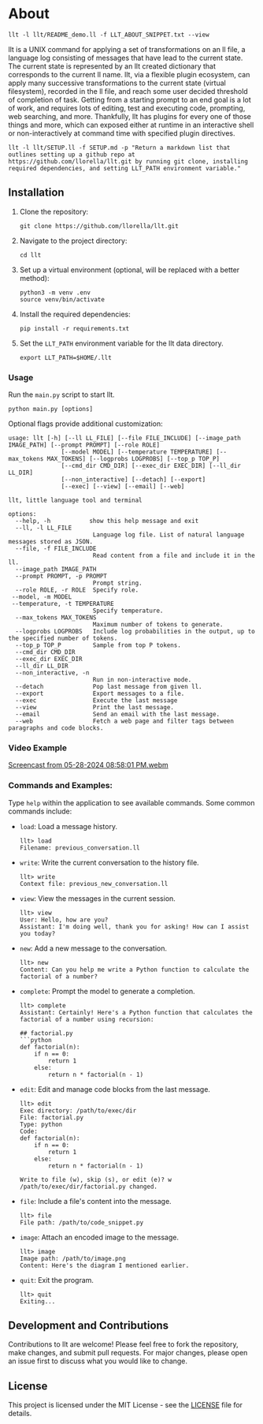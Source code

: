 # About
```shell
llt -l llt/README_demo.ll -f LLT_ABOUT_SNIPPET.txt --view 
```

llt is a UNIX command for applying a set of transformations on an ll file, a language log consisting of messages that have lead to the current state. The current state is represented by an llt created dictionary that corresponds to the current ll name. llt, via a flexible plugin ecosystem, can apply many successive transformations to the current state (virtual filesystem), recorded in the ll file, and reach some user decided threshold of completion of task. Getting from a starting prompt to an end goal is a lot of work, and requires lots of editing, test and executing code, prompting, web searching, and more. Thankfully, llt has plugins for every one of those things and more, which can exposed either at runtime in an interactive shell or non-interactively at command time with specified plugin directives. 

```shell
llt -l llt/SETUP.ll -f SETUP.md -p "Return a markdown list that outlines setting up a github repo at https://github.com/llorella/llt.git by running git clone, installing required dependencies, and setting LLT_PATH environment variable."
```

## Installation

1. Clone the repository:
   ```
   git clone https://github.com/llorella/llt.git
   ```

2. Navigate to the project directory:
   ```
   cd llt
   ```

3. Set up a virtual environment (optional, will be replaced with a better method):
   ```
   python3 -m venv .env
   source venv/bin/activate 
   ```

4. Install the required dependencies:
   ```
   pip install -r requirements.txt
   ```

5. Set the `LLT_PATH` environment variable for the llt data directory. 
   ```
   export LLT_PATH=$HOME/.llt
   ```

### Usage

Run the `main.py` script to start llt.
```
python main.py [options]
```

Optional flags provide additional customization:

```
usage: llt [-h] [--ll LL_FILE] [--file FILE_INCLUDE] [--image_path IMAGE_PATH] [--prompt PROMPT] [--role ROLE]
               [--model MODEL] [--temperature TEMPERATURE] [--max_tokens MAX_TOKENS] [--logprobs LOGPROBS] [--top_p TOP_P]
               [--cmd_dir CMD_DIR] [--exec_dir EXEC_DIR] [--ll_dir LL_DIR]
               [--non_interactive] [--detach] [--export]
               [--exec] [--view] [--email] [--web]

llt, little language tool and terminal 

options:
  --help, -h           show this help message and exit
  --ll, -l LL_FILE
                        Language log file. List of natural language messages stored as JSON.
  --file, -f FILE_INCLUDE
                        Read content from a file and include it in the ll.
  --image_path IMAGE_PATH
  --prompt PROMPT, -p PROMPT
                        Prompt string.
  --role ROLE, -r ROLE  Specify role.
 --model, -m MODEL
 --temperature, -t TEMPERATURE
                        Specify temperature.
  --max_tokens MAX_TOKENS
                        Maximum number of tokens to generate.
  --logprobs LOGPROBS   Include log probabilities in the output, up to the specified number of tokens.
  --top_p TOP_P         Sample from top P tokens.
  --cmd_dir CMD_DIR
  --exec_dir EXEC_DIR
  --ll_dir LL_DIR
  --non_interactive, -n
                        Run in non-interactive mode.
  --detach              Pop last message from given ll.
  --export              Export messages to a file.
  --exec                Execute the last message
  --view                Print the last message.
  --email               Send an email with the last message.
  --web                 Fetch a web page and filter tags between paragraphs and code blocks.
```

### Video Example
[Screencast from 05-28-2024 08:58:01 PM.webm](https://github.com/llorella/llt/assets/110218399/be7f9107-d58e-4724-9b7c-230c1fb63fd3)


### Commands and Examples:

Type `help` within the application to see available commands. Some common commands include:

- `load`: Load a message history.
  ```
  llt> load
  Filename: previous_conversation.ll
  ```
- `write`: Write the current conversation to the history file.
  ```
  llt> write
  Context file: previous_new_conversation.ll
  ```
- `view`: View the messages in the current session.
  ```
  llt> view
  User: Hello, how are you?
  Assistant: I'm doing well, thank you for asking! How can I assist you today?
  ```
- `new`: Add a new message to the conversation.
  ```
  llt> new
  Content: Can you help me write a Python function to calculate the factorial of a number?
  ```
- `complete`: Prompt the model to generate a completion.
  ```
  llt> complete  
  Assistant: Certainly! Here's a Python function that calculates the factorial of a number using recursion:

  ## factorial.py
  ```python
  def factorial(n):
      if n == 0:
          return 1
      else:
          return n * factorial(n - 1)
  ```

- `edit`: Edit and manage code blocks from the last message.
  ```
  llt> edit
  Exec directory: /path/to/exec/dir
  File: factorial.py
  Type: python
  Code:
  def factorial(n):
      if n == 0:
          return 1
      else:
          return n * factorial(n - 1)
  
  Write to file (w), skip (s), or edit (e)? w
  /path/to/exec/dir/factorial.py changed.
  ```
- `file`: Include a file's content into the message.
  ```
  llt> file
  File path: /path/to/code_snippet.py
  ```
- `image`: Attach an encoded image to the message.
  ```
  llt> image
  Image path: /path/to/image.png
  Content: Here's the diagram I mentioned earlier.
  ```
- `quit`: Exit the program.
  ```
  llt> quit
  Exiting...
  ```

## Development and Contributions

Contributions to llt are welcome! Please feel free to fork the repository, make changes, and submit pull requests. For major changes, please open an issue first to discuss what you would like to change.

## License

This project is licensed under the MIT License - see the [LICENSE](LICENSE) file for details.
